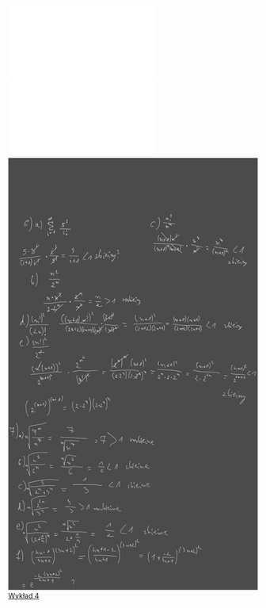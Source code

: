 ![Lista_4_AM1](Notatki/Semestr%201/Analiza%20matematyczna%201.2A/%C4%86wiczenia/%C4%86wiczenia%204/Lista_4_AM1.pdf)
![CCF31102022_0004](Notatki/Semestr%201/Analiza%20matematyczna%201.2A/%C4%86wiczenia/%C4%86wiczenia%204/CCF31102022_0004.pdf)![Drawing 2022-11-17 09.51.43.excalidraw.svg](Notatki/Semestr%201/Analiza%20matematyczna%201.2A/%C4%86wiczenia/%C4%86wiczenia%204/Drawing%202022-11-17%2009.51.43.excalidraw.svg)[Wykład 4](Notatki/Semestr%201/Analiza%20matematyczna%201.2A/Wyk%C5%82ady/Wyk%C5%82ad%204/Wyk%C5%82ad%204.md)